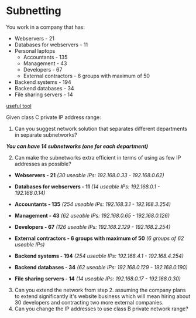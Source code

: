 # Subnetting

You work in a company that has:
- Webservers - 21
- Databases for webservers - 11
- Personal laptops
   - Accountants - 135
   - Management - 43
   - Developers - 67
   - External contractors - 6 groups with maximum of 50
- Backend systems - 194
- Backend databases - 34
- File sharing servers - 14

[useful tool](https://www.davidc.net/sites/default/subnets/subnets.html)

Given class C private IP address range:
1. Can you suggest network solution that separates different departments in separate subnetworks?

**_You can have 14 subnetworks (one for each department)_**

2. Can make the subnetworks extra efficient in terms of using as few IP addresses as possible?

* **Webservers - 21** _(30 useable IPs: 192.168.0.33 - 192.168.0.62)_

* **Databases for webservers - 11** _(14 useable IPs: 192.168.0.1 - 192.168.0.14)_

* **Accountants - 135** _(254 useable IPs: 192.168.3.1 - 192.168.3.254)_

* **Management - 43** _(62 useable IPs: 192.168.0.65 - 192.168.0.126)_

* **Developers - 67** _(126 useable IPs: 192.168.2.129 - 192.168.2.254)_

* **External contractors - 6 groups with maximum of 50** _(6 groups of 62 useable IPs)_

* **Backend systems - 194** _(254 useable IPs: 192.168.4.1 - 192.168.4.254)_

* **Backend databases - 34** _(62 useable IPs: 192.168.0.129 - 192.168.0.190)_

* **File sharing servers - 14** _(14 useable IPs: 192.168.0.17 - 192.168.0.30)_

3. Can you extend the network from step 2. assuming the company plans to extend significantly it's website business which will mean hiring about 30 developers and contracting two more external companies.
4. Can you change the IP addresses to use class B private network range?